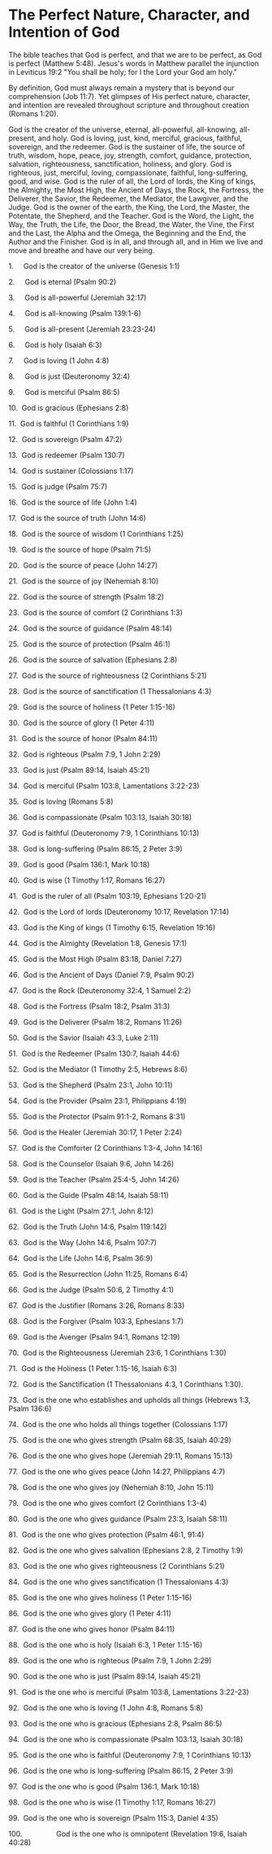 # The Perfect Nature, Character, and Intention of God

The bible teaches that God is perfect, and that we are to be perfect, as God is perfect (Matthew 5:48). Jesus's words in Matthew parallel the injunction in Leviticus 19:2 "You shall be holy; for I the Lord your God am holy." 

By definition, God must always remain a mystery that is beyond our comprehension (Job 11:7). Yet glimpses of His perfect nature, character, and intention are revealed throughout scripture and throughout creation (Romans 1:20). 

God is the creator of the universe, eternal, all-powerful, all-knowing, all-present, and holy. God is loving, just, kind, merciful, gracious, faithful, sovereign, and the redeemer. God is the sustainer of life, the source of truth, wisdom, hope, peace, joy, strength, comfort, guidance, protection, salvation, righteousness, sanctification, holiness, and glory. God is righteous, just, merciful, loving, compassionate, faithful, long-suffering, good, and wise. God is the ruler of all, the Lord of lords, the King of kings, the Almighty, the Most High, the Ancient of Days, the Rock, the Fortress, the Deliverer, the Savior, the Redeemer, the Mediator, the Lawgiver, and the Judge. God is the owner of the earth, the King, the Lord, the Master, the Potentate, the Shepherd, and the Teacher. God is the Word, the Light, the Way, the Truth, the Life, the Door, the Bread, the Water, the Vine, the First and the Last, the Alpha and the Omega, the Beginning and the End, the Author and the Finisher. God is in all, and through all, and in Him we live and move and breathe and have our very being. 

1.     God is the creator of the universe (Genesis 1:1)

2.     God is eternal (Psalm 90:2)

3.     God is all-powerful (Jeremiah 32:17)

4.     God is all-knowing (Psalm 139:1-6)

5.     God is all-present (Jeremiah 23:23-24)

6.     God is holy (Isaiah 6:3)

7.     God is loving (1 John 4:8)

8.     God is just (Deuteronomy 32:4)

9.     God is merciful (Psalm 86:5)

10.  God is gracious (Ephesians 2:8)

11.  God is faithful (1 Corinthians 1:9)

12.  God is sovereign (Psalm 47:2)

13.  God is redeemer (Psalm 130:7)

14.  God is sustainer (Colossians 1:17)

15.  God is judge (Psalm 75:7)

16.  God is the source of life (John 1:4)

17.  God is the source of truth (John 14:6)

18.  God is the source of wisdom (1 Corinthians 1:25)

19.  God is the source of hope (Psalm 71:5)

20.  God is the source of peace (John 14:27)

21.  God is the source of joy (Nehemiah 8:10)

22.  God is the source of strength (Psalm 18:2)

23.  God is the source of comfort (2 Corinthians 1:3)

24.  God is the source of guidance (Psalm 48:14)

25.  God is the source of protection (Psalm 46:1)

26.  God is the source of salvation (Ephesians 2:8)

27.  God is the source of righteousness (2 Corinthians 5:21)

28.  God is the source of sanctification (1 Thessalonians 4:3)

29.  God is the source of holiness (1 Peter 1:15-16)

30.  God is the source of glory (1 Peter 4:11)

31.  God is the source of honor (Psalm 84:11)

32.  God is righteous (Psalm 7:9, 1 John 2:29)

33.  God is just (Psalm 89:14, Isaiah 45:21)

34.  God is merciful (Psalm 103:8, Lamentations 3:22-23)

35.  God is loving (Romans 5:8)

36.  God is compassionate (Psalm 103:13, Isaiah 30:18)

37.  God is faithful (Deuteronomy 7:9, 1 Corinthians 10:13)

38.  God is long-suffering (Psalm 86:15, 2 Peter 3:9)

39.  God is good (Psalm 136:1, Mark 10:18)

40.  God is wise (1 Timothy 1:17, Romans 16:27)

41.  God is the ruler of all (Psalm 103:19, Ephesians 1:20-21)

42.  God is the Lord of lords (Deuteronomy 10:17, Revelation 17:14)

43.  God is the King of kings (1 Timothy 6:15, Revelation 19:16)

44.  God is the Almighty (Revelation 1:8, Genesis 17:1)

45.  God is the Most High (Psalm 83:18, Daniel 7:27)

46.  God is the Ancient of Days (Daniel 7:9, Psalm 90:2)

47.  God is the Rock (Deuteronomy 32:4, 1 Samuel 2:2)

48.  God is the Fortress (Psalm 18:2, Psalm 31:3)

49.  God is the Deliverer (Psalm 18:2, Romans 11:26)

50.  God is the Savior (Isaiah 43:3, Luke 2:11)

51.  God is the Redeemer (Psalm 130:7, Isaiah 44:6)

52.  God is the Mediator (1 Timothy 2:5, Hebrews 8:6)

53.  God is the Shepherd (Psalm 23:1, John 10:11)

54.  God is the Provider (Psalm 23:1, Philippians 4:19)

55.  God is the Protector (Psalm 91:1-2, Romans 8:31)

56.  God is the Healer (Jeremiah 30:17, 1 Peter 2:24)

57.  God is the Comforter (2 Corinthians 1:3-4, John 14:16)

58.  God is the Counselor (Isaiah 9:6, John 14:26)

59.  God is the Teacher (Psalm 25:4-5, John 14:26)

60.  God is the Guide (Psalm 48:14, Isaiah 58:11)

61.  God is the Light (Psalm 27:1, John 8:12)

62.  God is the Truth (John 14:6, Psalm 119:142)

63.  God is the Way (John 14:6, Psalm 107:7)

64.  God is the Life (John 14:6, Psalm 36:9)

65.  God is the Resurrection (John 11:25, Romans 6:4)

66.  God is the Judge (Psalm 50:6, 2 Timothy 4:1)

67.  God is the Justifier (Romans 3:26, Romans 8:33)

68.  God is the Forgiver (Psalm 103:3, Ephesians 1:7)

69.  God is the Avenger (Psalm 94:1, Romans 12:19)

70.  God is the Righteousness (Jeremiah 23:6, 1 Corinthians 1:30)

71.  God is the Holiness (1 Peter 1:15-16, Isaiah 6:3)

72.  God is the Sanctification (1 Thessalonians 4:3, 1 Corinthians 1:30).

73.  God is the one who establishes and upholds all things (Hebrews 1:3, Psalm 136:6)

74.  God is the one who holds all things together (Colossians 1:17)

75.  God is the one who gives strength (Psalm 68:35, Isaiah 40:29)

76.  God is the one who gives hope (Jeremiah 29:11, Romans 15:13)

77.  God is the one who gives peace (John 14:27, Philippians 4:7)

78.  God is the one who gives joy (Nehemiah 8:10, John 15:11)

79.  God is the one who gives comfort (2 Corinthians 1:3-4)

80.  God is the one who gives guidance (Psalm 23:3, Isaiah 58:11)

81.  God is the one who gives protection (Psalm 46:1, 91:4)

82.  God is the one who gives salvation (Ephesians 2:8, 2 Timothy 1:9)

83.  God is the one who gives righteousness (2 Corinthians 5:21)

84.  God is the one who gives sanctification (1 Thessalonians 4:3)

85.  God is the one who gives holiness (1 Peter 1:15-16)

86.  God is the one who gives glory (1 Peter 4:11)

87.  God is the one who gives honor (Psalm 84:11)

88.  God is the one who is holy (Isaiah 6:3, 1 Peter 1:15-16)

89.  God is the one who is righteous (Psalm 7:9, 1 John 2:29)

90.  God is the one who is just (Psalm 89:14, Isaiah 45:21)

91.  God is the one who is merciful (Psalm 103:8, Lamentations 3:22-23)

92.  God is the one who is loving (1 John 4:8, Romans 5:8)

93.  God is the one who is gracious (Ephesians 2:8, Psalm 86:5)

94.  God is the one who is compassionate (Psalm 103:13, Isaiah 30:18)

95.  God is the one who is faithful (Deuteronomy 7:9, 1 Corinthians 10:13)

96.  God is the one who is long-suffering (Psalm 86:15, 2 Peter 3:9)

97.  God is the one who is good (Psalm 136:1, Mark 10:18)

98.  God is the one who is wise (1 Timothy 1:17, Romans 16:27)

99.  God is the one who is sovereign (Psalm 115:3, Daniel 4:35)

100.                 God is the one who is omnipotent (Revelation 19:6, Isaiah 40:28)
